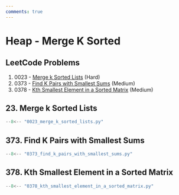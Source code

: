```yaml
---
comments: true
---
```


# Heap - Merge K Sorted

## LeetCode Problems

1. 0023 - [Merge k Sorted Lists](https://leetcode.com/problems/merge-k-sorted-lists/) (Hard)
2. 0373 - [Find K Pairs with Smallest Sums](https://leetcode.com/problems/find-k-pairs-with-smallest-sums/) (Medium)
3. 0378 - [Kth Smallest Element in a Sorted Matrix](https://leetcode.com/problems/kth-smallest-element-in-a-sorted-matrix/) (Medium)

## 23. Merge k Sorted Lists

```python
--8<-- "0023_merge_k_sorted_lists.py"
```

## 373. Find K Pairs with Smallest Sums

```python
--8<-- "0373_find_k_pairs_with_smallest_sums.py"
```

## 378. Kth Smallest Element in a Sorted Matrix

```python
--8<-- "0378_kth_smallest_element_in_a_sorted_matrix.py"
```
